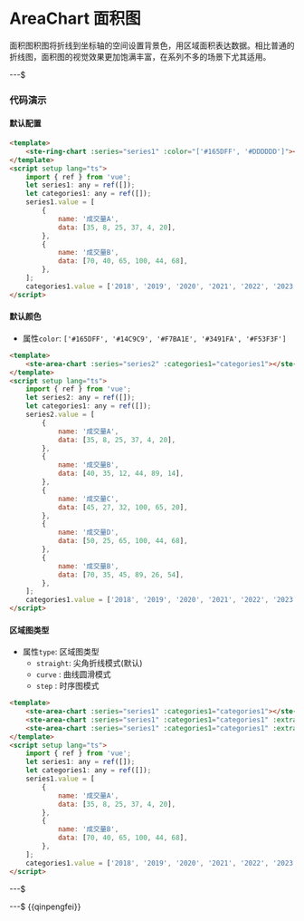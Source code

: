 # AreaChart 面积图

面积图积图将折线到坐标轴的空间设置背景色，用区域面积表达数据。相比普通的折线图，面积图的视觉效果更加饱满丰富，在系列不多的场景下尤其适用。

---$

### 代码演示

#### 默认配置

```html
<template>
    <ste-ring-chart :series="series1" :color="['#165DFF', '#DDDDDD']"></ste-ring-chart>
</template>
<script setup lang="ts">
    import { ref } from 'vue';
    let series1: any = ref([]);
    let categories1: any = ref([]);
    series1.value = [
        {
            name: '成交量A',
            data: [35, 8, 25, 37, 4, 20],
        },
        {
            name: '成交量B',
            data: [70, 40, 65, 100, 44, 68],
        },
    ];
    categories1.value = ['2018', '2019', '2020', '2021', '2022', '2023'];
</script>
```

#### 默认颜色

- 属性`color`: `['#165DFF', '#14C9C9', '#F7BA1E', '#3491FA', '#F53F3F']`

```html
<template>
    <ste-area-chart :series="series2" :categories1="categories1"></ste-area-chart>
</template>
<script setup lang="ts">
    import { ref } from 'vue';
    let series2: any = ref([]);
    let categories1: any = ref([]);
    series2.value = [
        {
            name: '成交量A',
            data: [35, 8, 25, 37, 4, 20],
        },
        {
            name: '成交量B',
            data: [40, 35, 12, 44, 89, 14],
        },
        {
            name: '成交量C',
            data: [45, 27, 32, 100, 65, 20],
        },
        {
            name: '成交量D',
            data: [50, 25, 65, 100, 44, 68],
        },
        {
            name: '成交量B',
            data: [70, 35, 45, 89, 26, 54],
        },
    ];
    categories1.value = ['2018', '2019', '2020', '2021', '2022', '2023'];
</script>
```

#### 区域图类型

- 属性`type`: 区域图类型
    - `straight`: 尖角折线模式(默认)
    - `curve` : 曲线圆滑模式
    - `step` : 时序图模式

```html
<template>
    <ste-area-chart :series="series1" :categories1="categories1"></ste-area-chart>
    <ste-area-chart :series="series1" :categories1="categories1" :extra="{ area: { type: 'curve' } }"></ste-area-chart>
    <ste-area-chart :series="series1" :categories1="categories1" :extra="{ area: { type: 'step' } }"></ste-area-chart>
</template>
<script setup lang="ts">
    import { ref } from 'vue';
    let series1: any = ref([]);
    let categories1: any = ref([]);
    series1.value = [
        {
            name: '成交量A',
            data: [35, 8, 25, 37, 4, 20],
        },
        {
            name: '成交量B',
            data: [70, 40, 65, 100, 44, 68],
        },
    ];
    categories1.value = ['2018', '2019', '2020', '2021', '2022', '2023'];
</script>
```

---$

<!-- props -->

---$
{{qinpengfei}}
